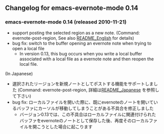 ## Changelog for emacs-evernote-mode 0.14 ##

### **emacs-evernote-mode 0.14** (released 2010-11-21) ###

  * support posting the selected region as a new note. (Command: evernote-post-region, See also [README\_English](README_English.md) for details)
  * bug fix: switch to the buffer opening an evernote note when trying to open a local file
    * In version 0.13, this bug occurs when you write a local buffer associated with a local file as a evernote note and then reopen the local file.

(In Japanese)

  * 選択されたリージョンを新規ノートとしてポストする機能をサポートしました (Command: evernote-post-region, 詳細は[README\_Japanese](README_Japanese.md) を参照して下さい)
  * bug fix: ローカルファイルを開いた際に、既にevernoteのノートを開いているバッファにカーソルが移動してしまうことがある不具合を修正しました
    * バージョン0.13では、この不具合はローカルファイルに関連付けられたバッファをevernoteのノートとして保存した後、再度そのローカルファイルを開こうとした場合に起こります